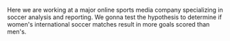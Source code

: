 Here we are working at a major online sports media company specializing in soccer analysis and reporting. 
We gonna test the hypothesis to determine if women's international soccer matches result in more goals scored than men's.

